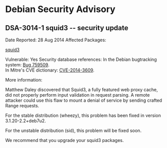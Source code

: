 
Debian Security Advisory
========================


DSA-3014-1 squid3 -- security update
------------------------------------



Date Reported:
28 Aug 2014
Affected Packages:

[squid3](https://packages.debian.org/src:squid3)

Vulnerable:
Yes
Security database references:
In the Debian bugtracking system: [Bug 759509](https://bugs.debian.org/cgi-bin/bugreport.cgi?bug=759509).  
In Mitre's CVE dictionary: [CVE-2014-3609](https://security-tracker.debian.org/tracker/CVE-2014-3609).  

More information:

Matthew Daley discovered that Squid3, a fully featured web proxy cache,
did not properly perform input validation in request parsing. A remote
attacker could use this flaw to mount a denial of service by sending
crafted Range requests.


For the stable distribution (wheezy), this problem has been fixed in
version 3.1.20-2.2+deb7u2.


For the unstable distribution (sid), this problem will be fixed soon.


We recommend that you upgrade your squid3 packages.





